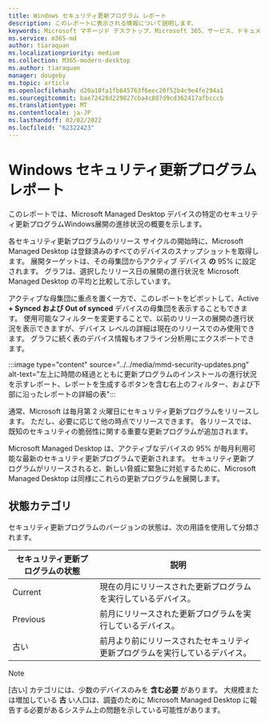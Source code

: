 ```yaml
---
title: Windows セキュリティ更新プログラム レポート
description: このレポートに表示される情報について説明します。
keywords: Microsoft マネージド デスクトップ、Microsoft 365、サービス、ドキュメント
ms.service: m365-md
author: tiaraquan
ms.localizationpriority: medium
ms.collection: M365-modern-desktop
ms.author: tiaraquan
manager: dougeby
ms.topic: article
ms.openlocfilehash: d20a10fa1fb645763f6eec20f52b4c9e4fe294a1
ms.sourcegitcommit: bae72428d229827cba4c807d9cd362417afbcccb
ms.translationtype: MT
ms.contentlocale: ja-JP
ms.lasthandoff: 02/02/2022
ms.locfileid: "62322423"
---
```

# <a name="windows-security-updates-report"></a>Windows セキュリティ更新プログラム レポート

このレポートでは、Microsoft Managed Desktop デバイスの特定のセキュリティ更新プログラムWindows展開の進捗状況の概要を示します。

各セキュリティ更新プログラムのリリース サイクルの開始時に、Microsoft Managed Desktop は登録済みのすべてのデバイスのスナップショットを取得します。 展開ターゲットは、その母集団からアクティブ デバイス **の** 95% に設定されます。 グラフは、選択したリリース日の展開の進行状況を Microsoft Managed Desktop の平均と比較して示しています。

アクティブな母集団に重点を置く一方で、このレポートをピボットして、Active **+ Synced および Out of synced** デバイスの母集団を表示することもできます。 使用可能なフィルターを変更することで、以前のリリースの展開の進行状況を表示できますが、デバイス レベルの詳細は現在のリリースでのみ使用できます。 グラフに続く表のデバイス情報もオフライン分析用にエクスポートできます。

:::image type="content" source="../../media/mmd-security-updates.png" alt-text="左上に時間の経過とともに更新プログラムのインストールの進行状況を示すレポート、レポートを生成するボタンを含む右上のフィルター、および下部に沿ったレポートの詳細の表":::

通常、Microsoft は毎月第 2 火曜日にセキュリティ更新プログラムをリリースします。 ただし、必要に応じて他の時点でリリースできます。 各リリースでは、既知のセキュリティの脆弱性に関する重要な更新プログラムが追加されます。

Microsoft Managed Desktop は、アクティブなデバイスの 95% が毎月利用可能な最新のセキュリティ更新プログラムで更新されます。 セキュリティ更新プログラムがリリースされると、新しい脅威に緊急に対処するために、Microsoft Managed Desktop は同様にこれらの更新プログラムを展開します。

## <a name="status-categories"></a>状態カテゴリ

セキュリティ更新プログラムのバージョンの状態は、次の用語を使用して分類されます。

| セキュリティ更新プログラムの状態 | 説明 |
| ------ | ------ |
| Current | 現在の月にリリースされた更新プログラムを実行しているデバイス。 |
| Previous | 前月にリリースされた更新プログラムを実行しているデバイス。 |
| 古い | 前月より前にリリースされたセキュリティ更新プログラムを実行しているデバイス。 |

> [!NOTE]
> [古い] カテゴリには、少数のデバイスのみを **含む必要** があります。 大規模または増加している **古** い人口は、調査のために Microsoft Managed Desktop に報告する必要があるシステム上の問題を示している可能性があります。
